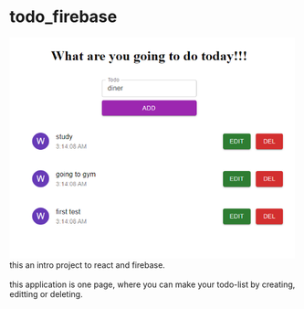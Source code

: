 # todo_firebase
<img style="width: 500px;" src="https://raw.githubusercontent.com/3mmar0/todo_firebase/main/src/assets/td.png" alt="web page" />
this an intro project to react and firebase.<br /><br/>
this application is one page, where you can make your todo-list by creating, editting or deleting.<br /><br/>

